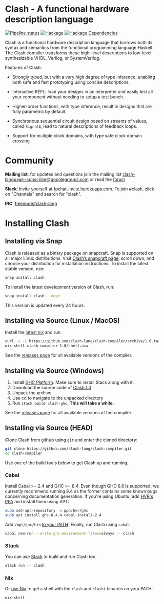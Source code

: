 # Clash - A functional hardware description language

[![Pipeline status](https://gitlab.com/clash-lang/clash-compiler/badges/master/pipeline.svg)](https://gitlab.com/clash-lang/clash-compiler/commits/master)
[![Hackage](https://img.shields.io/hackage/v/clash-ghc.svg)](https://hackage.haskell.org/package/clash-ghc)
[![Hackage Dependencies](https://img.shields.io/hackage-deps/v/clash-ghc.svg?style=flat)](http://packdeps.haskellers.com/feed?needle=exact%3Aclash-ghc)

Clash is a functional hardware description language that borrows both
its syntax and semantics from the functional programming language
Haskell. The Clash compiler transforms these high-level descriptions to
low-level synthesizable VHDL, Verilog, or SystemVerilog.

Features of Clash:

  * Strongly typed, but with a very high degree of type inference, enabling both
    safe and fast prototyping using concise descriptions.

  * Interactive REPL: load your designs in an interpreter and easily test all
    your component without needing to setup a test bench.

  * Higher-order functions, with type inference, result in designs that are
    fully parametric by default.

  * Synchronous sequential circuit design based on streams of values, called
    `Signal`s, lead to natural descriptions of feedback loops.

  * Support for multiple clock domains, with type safe clock domain crossing.

# Community
**Mailing list**: for updates and questions join the mailing list clash-language+subscribe@googlegroups.com or read the [forum](https://groups.google.com/d/forum/clash-language)

**Slack**: Invite yourself at [fpchat-invite.herokuapp.com](https://fpchat-invite.herokuapp.com/). To join #clash, click on "Channels" and search for "clash".

**IRC**: [freenode#clash-lang](https://webchat.freenode.net/#clash-lang)

# Installing Clash

## Installing via Snap

Clash is released as a binary package on snapcraft. Snap is supported on all
major Linux distributions. Visit [Clash’s snapcraft page](https://snapcraft.io/clash),
scroll down, and choose your distribution for installation instructions. To
install the latest stable version, use:

```bash
snap install clash
```

To install the latest development version of Clash, run:

```bash
snap install clash --edge
```

This version is updated every 24 hours.

## Installing via Source (Linux / MacOS)

Install the [latest nix](https://nixos.org/nix/download.html) and run:

```bash
curl -s -L https://github.com/clash-lang/clash-compiler/archive/1.0.tar.gz | tar xz
nix-shell clash-compiler-1.0/shell.nix
```

See the [releases page](https://github.com/clash-lang/clash-compiler/releases)
for all available versions of the compiler.

## Installing via Source (Windows)

  1. Install [GHC Platform](https://www.haskell.org/platform/windows.html). Make sure to install Stack along with it.
  2. Download the source code of [Clash 1.0](https://github.com/clash-lang/clash-compiler/archive/1.0.tar.gz)
  3. Unpack the archive
  4. Use cd to navigate to the unpacked directory
  5. Run `stack build clash-ghc`. **This will take a while.**

See the [releases page](https://github.com/clash-lang/clash-compiler/releases)
for all available versions of the compiler.

## Installing via Source (HEAD)
Clone Clash from github using `git` and enter the cloned directory:

```bash
git clone https://github.com/clash-lang/clash-compiler.git
cd clash-compiler
```

Use one of the build tools below to get Clash up and running.

### Cabal
Install Cabal >= 2.4 and GHC >= 8.4. Even though GHC 8.6 is supported, we currently recommend running 8.4 as the former contains some known bugs concerning documentation generation. If you're using Ubuntu, add [HVR's PPA](https://launchpad.net/~hvr/+archive/ubuntu/ghc) and install them using APT:

```bash
sudo add-apt-repository -u ppa:hvr/ghc
sudo apt install ghc-8.4.4 cabal-install-2.4
```

Add `/opt/ghc/bin` [to your PATH](https://askubuntu.com/questions/60218/how-to-add-a-directory-to-the-path). Finally, run Clash using `cabal`:

```bash
cabal new-run --write-ghc-environment-files=always -- clash
```

### Stack

You can use [Stack](https://docs.haskellstack.org/en/stable/install_and_upgrade/) to build and run Clash too:

```bash
stack run -- clash
```

### Nix

Or [use Nix](https://nixos.org/nix/download.html) to get a shell with the `clash` and `clashi` binaries on your PATH:

```bash
nix-shell
```
